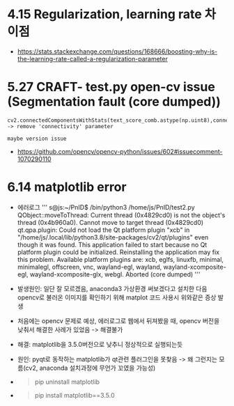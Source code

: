 # 4.15 Regularization, learning rate 차이점
  - https://stats.stackexchange.com/questions/168666/boosting-why-is-the-learning-rate-called-a-regularization-parameter
# 5.27 CRAFT- test.py open-cv issue (Segmentation fault (core dumped))
    cv2.connectedComponentsWithStats(text_score_comb.astype(np.uint8),connectivity=4) -> remove 'connectivity' parameter 
    
    maybe version issue
  - https://github.com/opencv/opencv-python/issues/602#issuecomment-1070290110

# 6.14 matplotlib error
  - 에러로그 
'''
s@js:~/PnID$ /bin/python3 /home/js/PnID/test2.py
QObject::moveToThread: Current thread (0x4829cd0) is not the object's thread (0x4b960a0).
Cannot move to target thread (0x4829cd0)
qt.qpa.plugin: Could not load the Qt platform plugin "xcb" in "/home/js/.local/lib/python3.8/site-packages/cv2/qt/plugins" even though it was found.
This application failed to start because no Qt platform plugin could be initialized. Reinstalling the application may fix this problem.
Available platform plugins are: xcb, eglfs, linuxfb, minimal, minimalegl, offscreen, vnc, wayland-egl, wayland, wayland-xcomposite-egl, wayland-xcomposite-glx, webgl.
Aborted (core dumped)
'''
  
  - 발생원인: 일단 잘 모르겠음, anaconda3 가상환경 써보겠다고 설치한 다음 opencv로 불러온 이미지를 확인하기 위해 matplot 코드 사용시 위와같은 증상 발생 
  - 처음에는 opencv 문제로 예상, 에러로그로 웹에서 뒤져봤을 때, opencv 버전을 낮춰서 해결한 사례가 있었음 -> 해결불가 

  - 해결: matplotlib을 3.5.0버전으로 낮추니 정상적으로 실행되는듯 
  - 원인: pyqt로 동작하는 matplotlib가 qt관련 플러그인을 못찾음 -> 왜 그런지는 모름(cv2, anaconda 설치과정에 무언가 꼬였을 가능성)

  - > pip uninstall matplotlib
  - > pip install matplotlib==3.5.0
